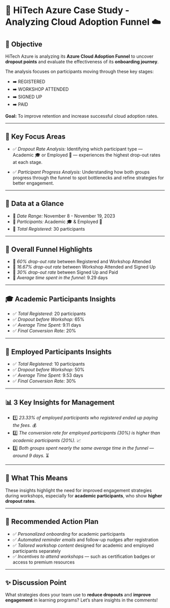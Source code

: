 # 🚀 HiTech Azure Case Study - Analyzing Cloud Adoption Funnel ☁️ 


## 🔎 Objective

HiTech Azure is analyzing its **Azure Cloud Adoption Funnel** to uncover **dropout points** and evaluate the effectiveness of its **onboarding journey**.

The analysis focuses on participants moving through these key stages:

* ➡️ REGISTERED  
* ➡️ WORKSHOP ATTENDED  
* ➡️ SIGNED UP  
* ➡️ PAID  

**Goal:** To improve retention and increase successful cloud adoption rates.

---

## 🎯 Key Focus Areas

* ✅ *Dropout Rate Analysis:* Identifying which participant type — Academic 🎓 or Employed 💼 — experiences the highest drop-out rates at each stage.  

* ✅ *Participant Progress Analysis:* Understanding how both groups progress through the funnel to spot bottlenecks and refine strategies for better engagement.  

---

## 📅 Data at a Glance

* 📍 *Date Range:* November 8 - November 19, 2023  
* 📍 *Participants:* Academic 🎓 & Employed 💼  
* 📍 *Total Registered:* 30 participants  

---

## 🔔 Overall Funnel Highlights

* 📌 *60% drop-out rate* between Registered and Workshop Attended  
* 📌 *16.67% drop-out rate* between Workshop Attended and Signed Up  
* 📌 *30% drop-out rate* between Signed Up and Paid  
* 📌 *Average time spent in the funnel:* 9.29 days  

---

## 🎓 Academic Participants Insights

* ✅ *Total Registered:* 20 participants  
* ✅ *Dropout before Workshop:* 65%  
* ✅ *Average Time Spent:* 9.11 days  
* ✅ *Final Conversion Rate:* 20%  

---

## 💼 Employed Participants Insights

* ✅ *Total Registered:* 10 participants  
* ✅ *Dropout before Workshop:* 50%  
* ✅ *Average Time Spent:* 9.53 days  
* ✅ *Final Conversion Rate:* 30%  

---

## 📊 3 Key Insights for Management

* 1️⃣ *23.33% of employed participants who registered ended up paying the fees.* 💰  
* 2️⃣ *The conversion rate for employed participants (30%) is higher than academic participants (20%).* 📈  
* 3️⃣ *Both groups spent nearly the same average time in the funnel — around 9 days.* ⏳  

---

## 📣 What This Means

These insights highlight the need for improved engagement strategies during workshops, especially for **academic participants**, who show **higher dropout rates**.

---

## 🚀 Recommended Action Plan

* ✅ *Personalized onboarding* for academic participants  
* ✅ *Automated reminder emails* and follow-up nudges after registration  
* ✅ *Tailored workshop content* designed for academic and employed participants separately  
* ✅ *Incentives to attend workshops* — such as certification badges or access to premium resources  

---

## ✨ Discussion Point

What strategies does your team use to **reduce dropouts** and **improve engagement** in learning programs? Let’s share insights in the comments!
